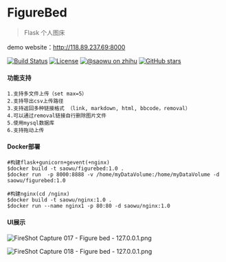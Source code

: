 # FigureBed

>Flask 个人图床

demo website：http://118.89.237.69:8000

[![Build Status](https://img.shields.io/travis/otale/tale.svg?style=flat-square)](https://github.com/saowu/FigureBed)
[![License](https://img.shields.io/badge/license-MIT-4EB1BA.svg?style=flat-square)](https://github.com/saowu/FigureBed)
[![@saowu on zhihu](https://img.shields.io/badge/zhihu-saowu-red.svg?style=flat-square)](https://www.zhihu.com/people/saowu)
[![GitHub stars](https://img.shields.io/github/stars/saowu/FigureBed.svg?style=flat-square)](https://github.com/saowu/FigureBed/stargazers)

#### 功能支持
```
1.支持多文件上传（set max=5）
2.支持导出csv上传路径
3.支持返回多种链接格式 （link, markdown, html, bbcode，removal）
4.可以通过removal链接自行删除图片文件
5.使用mysql数据库
6.支持拖动上传
```
#### Docker部署
```
#构建flask+gunicorn+gevent(+nginx)
$docker build -t saowu/figurebed:1.0 .
$docker run  -p 8000:8888 -v /home/myDataVolume:/home/myDataVolume -d saowu/figurebed:1.0

#构建nginx(cd /nginx)
$docker build -t saowu/nginx:1.0 .
$docker run --name nginx1 -p 80:80 -d saowu/nginx:1.0
```
#### UI展示
![FireShot Capture 017 - Figure bed - 127.0.0.1.png](https://i.loli.net/2020/03/13/raDBuAvLoT9Rw6I.png)

![FireShot Capture 018 - Figure bed - 127.0.0.1.png](https://i.loli.net/2020/03/13/S6ZJDbieEfmvaRX.png)
